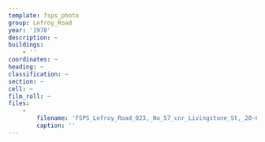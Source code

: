 ```yaml
---
template: fsps_photo
group: Lefroy_Road
year: '1978'
description: ~
buildings:
    - ''
coordinates: ~
heading: ~
classification: ~
section: ~
cell: ~
film_roll: ~
files:
    -
        filename: 'FSPS_Lefroy_Road_023,_No_57_cnr_Livingstone_St,_20-6-L,_1978.png'
        caption: ''
---
```

